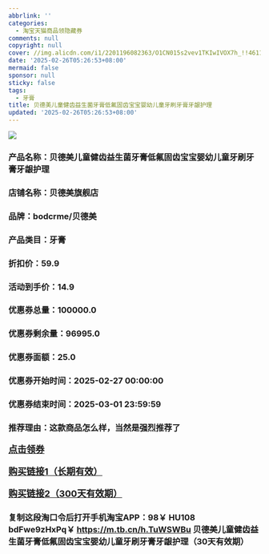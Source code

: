 ```yaml
---
abbrlink: ''
categories:
  - 淘宝天猫商品领隐藏券
comments: null
copyright: null
cover: //img.alicdn.com/i1/2201196082363/O1CN015s2vev1TKIwIVOX7h_!!4611686018427385019-0-item_pic.jpg
date: '2025-02-26T05:26:53+08:00'
mermaid: false
sponsor: null
sticky: false
tags:
  - 牙膏
title: 贝德美儿童健齿益生菌牙膏低氟固齿宝宝婴幼儿童牙刷牙膏牙龈护理
updated: '2025-02-26T05:26:53+08:00'
--- 
```


![](//img.alicdn.com/i1/2201196082363/O1CN015s2vev1TKIwIVOX7h_!!4611686018427385019-0-item_pic.jpg)

### 产品名称：贝德美儿童健齿益生菌牙膏低氟固齿宝宝婴幼儿童牙刷牙膏牙龈护理
### 店铺名称：贝德美旗舰店
### 品牌：bodcrme/贝德美
### 产品类目：牙膏
### 折扣价：59.9
### 活动到手价：14.9
### 优惠券总量：100000.0
### 优惠券剩余量：96995.0
### 优惠券面额：25.0
### 优惠券开始时间：2025-02-27 00:00:00	
### 优惠券结束时间：2025-03-01 23:59:59	
### 推荐理由：这款商品怎么样，当然是强烈推荐了

<p style="font-size: 18px; font-weight: bold;">
  <a href="https://uland.taobao.com/coupon/edetail?e=WlLLul1EMj6lhHvvyUNXZfh8CuWt5YH5OVuOuRD5gLJMmdsrkidbOWBzzpT26idJiH3cQEr%2Fja5EQIFJHWvVk2Y1VgjCeUPwtfj0pJqMXAoMPrieEP8%2FV1tRcGMaDUJi9FSnPIAu0wXyMW3eIAWKRa6LeGhgJY%2B%2F7NjcxRIBfQbVM%2Fe4LpP7Oq9ple94x%2FzC5fk1zK4ctVFMM3xXXo4%2FzJbFv%2FggkfIHl9JUUlFRIV%2BKKoz%2FahSTdjW6CW2SaWtRHsHfkY5nVlAaQcAM%2FbthawoRmTEt6ehVrnlwT%2BbHjKUO2%2BdKlNeuj3sGOn0UjpYcfGxdwGDXU9KxfCnjenKqnEwNBUbTsArs&traceId=21665f9817407225954674899d132c&union_lens=lensId%3AOPT%401740722604%40212b1a33_0db7_1954b270932_c15b%4001%40eyJmbG9vcklkIjo3MzM1NH0ie" target="_blank">点击领券</a>
</p>
<p style="font-size: 18px; font-weight: bold;">
  <a href="https://s.click.taobao.com/t?e=m%3D2%26s%3DCljWRVGgcItw4vFB6t2Z2ueEDrYVVa64K7Vc7tFgwiHjf2vlNIV67kyLuerTQxoGpOjgxi0uT233ID%2FV1RqsF4wnCJeELi4I%2FIEn%2BS1IjHAB0ghlTd7WlZVm%2FOAUUFw71qrpxiwMoCNxc1AtbZGVS6eLpaig4%2BO7WUm%2FJ0ymITXNEPXytV9ALoS4zvCRUrquvYuG9kywNUH7VLtBdYNVy9EApwhp7kCNCSIesDkqnE7W1W4qch1vmdONrXbopDVyf0ni3ZRtyG5P7qa1tU3ZgS3jKrSQZrKg2Ri9Bm4jDHegZ4hAvgWL0YPnGUqglDdwLVr4S5RjsyEhhQs2DjqgEA%3D%3D" target="_blank">购买链接1（长期有效）</a>
</p>
<p style="font-size: 18px; font-weight: bold;">
  <a href="https://s.click.taobao.com/vQNcVNs" target="_blank">购买链接2（300天有效期）</a>
</p>

### 复制这段淘口令后打开手机淘宝APP：98￥ HU108 bdFwe9zHxPq￥ https://m.tb.cn/h.TuWSWBu  贝德美儿童健齿益生菌牙膏低氟固齿宝宝婴幼儿童牙刷牙膏牙龈护理（30天有效期）
